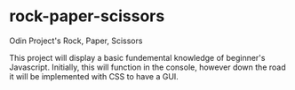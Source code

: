 # rock-paper-scissors
Odin Project's Rock, Paper, Scissors

This project will display a basic fundemental knowledge of  beginner's Javascript.
Initially, this will function in the console, however down the road it will be implemented with
CSS to have a GUI.
